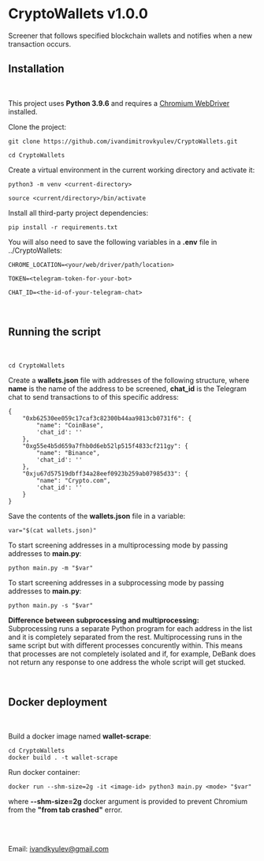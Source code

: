 # CryptoWallets v1.0.0
Screener that follows specified blockchain wallets and notifies when a new transaction occurs.


## Installation
<br/>

This project uses **Python 3.9.6** and requires a
[Chromium WebDriver](https://chromedriver.chromium.org/getting-started/) installed.

Clone the project:
```
git clone https://github.com/ivandimitrovkyulev/CryptoWallets.git

cd CryptoWallets
```

Create a virtual environment in the current working directory and activate it:

```
python3 -m venv <current-directory>

source <current/directory>/bin/activate
```

Install all third-party project dependencies:
```
pip install -r requirements.txt
```

You will also need to save the following variables in a **.env** file in ../CryptoWallets:
```
CHROME_LOCATION=<your/web/driver/path/location> 

TOKEN=<telegram-token-for-your-bot>

CHAT_ID=<the-id-of-your-telegram-chat>
```
<br/>

## Running the script
<br/>

```
cd CryptoWallets
```
Create a **wallets.json** file with addresses of the following structure, where **name** is the name of the address to be screened, **chat_id** is the Telegram chat to send transactions to of this specific address:

```
{
    "0xb62530ee059c17caf3c82300b44aa9813cb0731f6": {
        "name": "CoinBase",
        'chat_id': ''
    },
    "0xg55e4b5d659a7fhb0d6eb52lp515f4833cf211gy": {
        "name": "Binance",
        'chat_id': ''
    },
    "0xju67d57519dbff34a28eef0923b259ab07985d33": {
        "name": "Crypto.com",
        'chat_id': ''
    }
}
```
Save the contents of the **wallets.json** file in a variable:
```
var="$(cat wallets.json)"
```
To start screening addresses in a multiprocessing mode by passing addresses to **main.py**:
```
python main.py -m "$var"
```
To start screening addresses in a subprocessing mode by passing addresses to **main.py**:
```
python main.py -s "$var"
```
**Difference between subprocessing and multiprocessing:**
<br>
Subprocessing runs a separate Python program for each address in the list and it is completely separated from the rest.
Multiprocessing runs in the same script but with different processes concurently within. This means that processes are not completely isolated and if, for example, DeBank does not return any response to one address the whole script will get stucked. 

<br/>

## Docker deployment
<br/>

Build a docker image named **wallet-scrape**:
```
cd CryptoWallets
docker build . -t wallet-scrape
```
Run docker container:
```
docker run --shm-size=2g -it <image-id> python3 main.py <mode> "$var"  
```

where **--shm-size=2g** docker argument is provided to prevent Chromium from the **"from tab crashed"** error.

<br/>
<br/>

Email: ivandkyulev@gmail.com